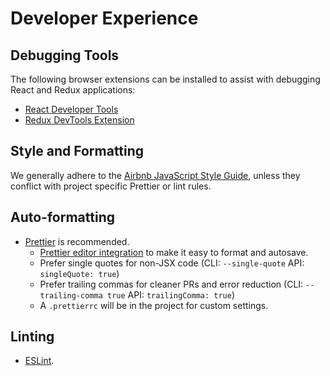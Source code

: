 # Developer Experience

## Debugging Tools

The following browser extensions can be installed to assist with debugging React and Redux applications:

- [React Developer Tools](https://github.com/facebook/react-devtools#installation)
- [Redux DevTools Extension](https://github.com/reduxjs/redux-devtools/tree/main/packages/redux-devtools-extension)

## Style and Formatting

We generally adhere to the [Airbnb JavaScript Style Guide](https://github.com/airbnb/javascript), unless they conflict with project specific Prettier or lint rules.

## Auto-formatting

- [Prettier](https://prettier.io) is recommended.
  - [Prettier editor integration](https://prettier.io/docs/en/editors.html) to make it easy to format and autosave.
  - Prefer single quotes for non-JSX code (CLI: `--single-quote` API: `singleQuote: true`)
  - Prefer trailing commas for cleaner PRs and error reduction (CLI: `--trailing-comma true` API: `trailingComma: true`)
  - A `.prettierrc` will be in the project for custom settings.

## Linting

- [ESLint](https://eslint.org).
